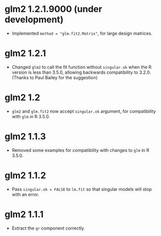 # glm2 1.2.1.9000 (under development)

* Implemented `method = "glm.fit2.Matrix"`, for large design matrices.

# glm2 1.2.1

* Changed `glm2` to call the fit function without `singular.ok` when the R version is less than 3.5.0, allowing backwards compatibility to 3.2.0. (Thanks to Paul Bailey for the suggestion)

# glm2 1.2

* `glm2` and `glm.fit2` now accept `singular.ok` argument, for compatibility with `glm` in R 3.5.0.

# glm2 1.1.3

* Removed some examples for compatibility with changes to `glm` in R 3.5.0.

# glm2 1.1.2

* Pass `singular.ok = FALSE` to `lm.fit` so that singular models will stop with an error.

# glm2 1.1.1

* Extract the `qr` component correctly.